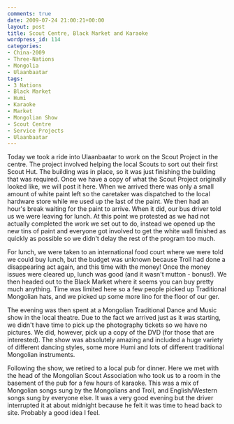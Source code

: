 ```yaml
---
comments: true
date: 2009-07-24 21:00:21+00:00
layout: post
title: Scout Centre, Black Market and Karaoke
wordpress_id: 114
categories:
- China-2009
- Three-Nations
- Mongolia
- Ulaanbaatar
tags:
- 3 Nations
- Black Market
- Humi
- Karaoke
- Market
- Mongolian Show
- Scout Centre
- Service Projects
- Ulaanbaatar
---
```


Today we took a ride into Ulaanbaatar to work on the Scout Project in the centre. The project involved helping the local Scouts to sort out their first Scout Hut. The building was in place, so it was just finishing the building that was required. Once we have a copy of what the Scout Project originally looked like, we will post it here. When we arrived there was only a small amount of white paint left so the caretaker was dispatched to the local hardware store while we used up the last of the paint. We then had an hour's break waiting for the paint to arrive. When it did, our bus driver told us we were leaving for lunch. At this point we protested as we had not actually completed the work we set out to do, instead we opened up the new tins of paint and everyone got involved to get the white wall finished as quickly as possible so we didn't delay the rest of the program too much.

For lunch, we were taken to an international food court where we were told we could buy lunch, but the budget was unknown because Troll had done a disappearing act again, and this time with the money! Once the money issues were cleared up, lunch was good (and it wasn't mutton - bonus!). We then headed out to the Black Market where it seems you can buy pretty much anything. Time was limited here so a few people picked up Traditional Mongolian hats, and we picked up some more lino for the floor of our ger.

The evening was then spent at a Mongolian Traditional Dance and Music show in the local theatre. Due to the fact we arrived just as it was starting, we didn't have time to pick up the photography tickets so we have no pictures. We did, however, pick up a copy of the DVD (for those that are interested). The show was absolutely amazing and included a huge variety of different dancing styles, some more Humi and lots of different traditional Mongolian instruments.

Following the show, we retired to a local pub for dinner. Here we met with the head of the Mongolian Scout Association who took us to a room in the basement of the pub for a few hours of karaoke. This was a mix of Mongolian songs sung by the Mongolians and Troll, and English/Western songs sung by everyone else. It was a very good evening but the driver interrupted it at about midnight because he felt it was time to head back to site. Probably a good idea I feel.
